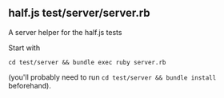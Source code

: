 
## half.js test/server/server.rb

A server helper for the half.js tests

Start with

```
cd test/server && bundle exec ruby server.rb
```

(you'll probably need to run ```cd test/server && bundle install``` beforehand).


